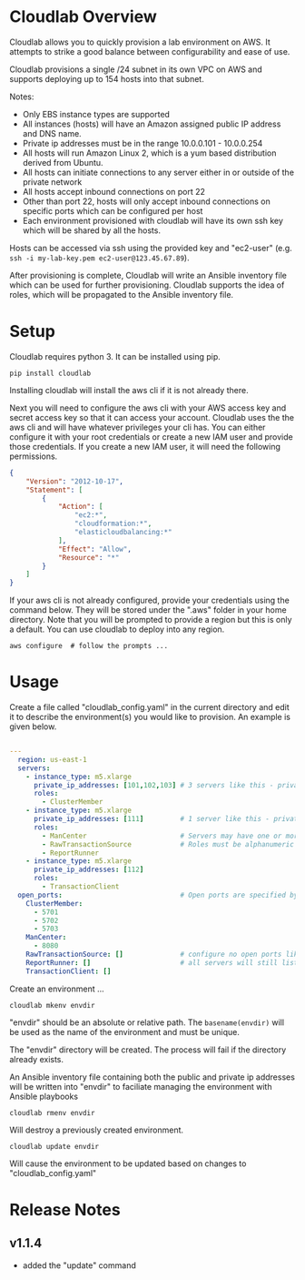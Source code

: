# Cloudlab Overview

Cloudlab allows you to quickly provision a lab environment on AWS.  It attempts to strike a good balance between 
configurability and ease of use.

Cloudlab provisions a single /24 subnet in its own VPC on AWS and supports deploying up to 154 hosts into that subnet.

Notes:
- Only EBS instance types are supported
- All instances (hosts) will have an Amazon assigned public IP address and DNS name.
- Private ip addresses must be in the range 10.0.0.101 - 10.0.0.254  
- All hosts will run Amazon Linux 2, which is a yum based distribution derived from Ubuntu.
- All hosts can initiate connections to any server either in or outside of the private network
- All hosts accept inbound connections on port 22
- Other than port 22, hosts will only accept inbound connections on specific ports which can be configured per host
- Each environment provisioned with cloudlab will have its own ssh key which will be shared by all the hosts.


Hosts can be accessed via ssh using the provided key and "ec2-user"
(e.g.  `ssh -i my-lab-key.pem ec2-user@123.45.67.89`).


After provisioning is complete, Cloudlab will write an Ansible inventory file which can be used for further provisioning.
Cloudlab supports the idea of roles, which will be propagated to the Ansible inventory file.

# Setup

Cloudlab requires python 3.  It can be installed using pip.

```
pip install cloudlab
```

Installing cloudlab will install the aws cli if it is not already there.

Next you will need to configure the aws cli with your AWS access key and
secret access key so that it can access your account.  Cloudlab uses the
the aws cli and will have whatever privileges your cli has.  You can either
configure it with your root credentials or create a new IAM user and provide
those credentials.  If you create a new IAM user, it will need the following
permissions.

```json
{
    "Version": "2012-10-17",
    "Statement": [
        {
            "Action": [
                "ec2:*",
                "cloudformation:*",
                "elasticloudbalancing:*"
            ],
            "Effect": "Allow",
            "Resource": "*"
        }
    ]
}
```

If your aws cli is not already configured, provide your credentials using the
command below.  They will be stored under the ".aws" folder in your home
directory.  Note that you will be prompted to provide a region but this is
only a default.  You can use cloudlab to deploy into any region.

```
aws configure  # follow the prompts ...
```
# Usage

Create a file called "cloudlab_config.yaml" in the current directory and edit it to describe the environment(s) you 
would like to provision.  An example is given below.

```yaml

---
  region: us-east-1
  servers:
    - instance_type: m5.xlarge
      private_ip_addresses: [101,102,103] # 3 servers like this - private IPs will be 10.0.0.101,102,103
      roles:
        - ClusterMember
    - instance_type: m5.xlarge
      private_ip_addresses: [111]         # 1 server like this - private IP will be 10.0.0.111
      roles:
        - ManCenter                       # Servers may have one or more roles
        - RawTransactionSource            # Roles must be alphanumeric - no underscores or hyphens 
        - ReportRunner
    - instance_type: m5.xlarge
      private_ip_addresses: [112]  
      roles:
        - TransactionClient
  open_ports:                             # Open ports are specified by role
    ClusterMember:
      - 5701
      - 5702
      - 5703
    ManCenter:
      - 8080
    RawTransactionSource: []              # configure no open ports like this
    ReportRunner: []                      # all servers will still listen on port 22 for SSH connections
    TransactionClient: []
```

Create an environment ...

```
cloudlab mkenv envdir
```

"envdir" should be an absolute or relative path.  The `basename(envdir)` will be used as the name of the environment 
and must be unique. 

The "envdir" directory will be created.  The process will fail if the directory already exists.

An Ansible inventory file containing both the public and private ip addresses will be written into 
"envdir" to faciliate managing the environment with  Ansible playbooks

```
cloudlab rmenv envdir
```

Will destroy a previously created environment.

```
cloudlab update envdir

```

Will cause the environment to be updated based on changes to "cloudlab_config.yaml"

# Release Notes

## v1.1.4

- added the "update" command

